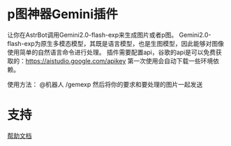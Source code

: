 # p图神器Gemini插件

让你在AstrBot调用Gemini2.0-flash-exp来生成图片或者p图。
Gemini2.0-flash-exp为原生多模态模型，其既是语言模型，也是生图模型，因此能够对图像使用简单的自然语言命令进行处理。
插件需要配置api，谷歌的api是可以免费获取的：https://aistudio.google.com/apikey
第一次使用会自动下载一些环境依赖。

使用方法：
@机器人 /gemexp
然后将你的要求和要处理的图片一起发送

# 支持

[帮助文档](https://astrbot.app)
